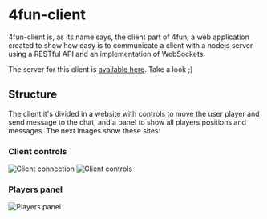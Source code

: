 # 4fun-client

4fun-client is, as its name says, the client part of 4fun, a web application created to show how easy is to communicate a client with a nodejs server using a RESTful API and an implementation of WebSockets.

The server for this client is [available here](https://github.com/davidmogar/4fun-server). Take a look ;)

## Structure
The client it's divided in a website with controls to move the user player and send message to the chat, and a panel to show all players positions and messages. The next images show these sites:

### Client controls
![Client connection](http://davidmogar.leakedbits.com/uploads/github/4fun/connection.png "Client connection panel")
![Client controls](http://davidmogar.leakedbits.com/uploads/github/4fun/controls.png "Client controls panel")

### Players panel
![Players panel](http://davidmogar.leakedbits.com/uploads/github/4fun/panel.png "Players panel")
